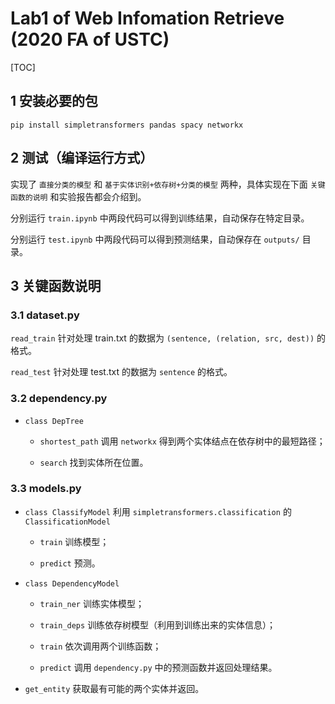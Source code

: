 

# Lab1 of Web Infomation Retrieve (2020 FA of USTC)

[TOC]

## 1 安装必要的包

```
pip install simpletransformers pandas spacy networkx
```

## 2 测试（编译运行方式）

实现了 `直接分类的模型` 和 `基于实体识别+依存树+分类的模型` 两种，具体实现在下面 `关键函数的说明` 和实验报告都会介绍到。

分别运行 `train.ipynb` 中两段代码可以得到训练结果，自动保存在特定目录。

分别运行 `test.ipynb` 中两段代码可以得到预测结果，自动保存在 `outputs/` 目录。

## 3 关键函数说明

### 3.1 dataset.py

`read_train` 针对处理 train.txt 的数据为 `(sentence, (relation, src, dest))` 的格式。

`read_test` 针对处理 test.txt 的数据为 `sentence` 的格式。

### 3.2 dependency.py

- `class DepTree`

  - `shortest_path` 调用 `networkx` 得到两个实体结点在依存树中的最短路径；

  - `search` 找到实体所在位置。

### 3.3 models.py

- `class ClassifyModel` 利用 `simpletransformers.classification` 的 `ClassificationModel`

  - `train` 训练模型；

  - `predict` 预测。

- `class DependencyModel`

  - `train_ner` 训练实体模型；

  - `train_deps` 训练依存树模型（利用到训练出来的实体信息）；

  - `train` 依次调用两个训练函数；
  - `predict` 调用 `dependency.py` 中的预测函数并返回处理结果。

- `get_entity` 获取最有可能的两个实体并返回。